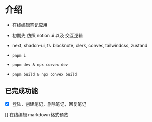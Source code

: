 # 介绍

- 在线编辑笔记应用

- 初期先 仿照 notion ui 以及 交互逻辑

- next, shadcn-ui, ts, blocknote, clerk, convex, tailwindcss, zustand

- `pnpm i`
- `pnpm dev & npx convex dev`
- `pnpm build & npx convex build` 

## 已完成功能

- [x] 登陆，创建笔记，删除笔记，回复笔记

[] 在线编辑 markdown 格式预览
